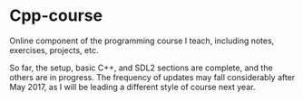 # Cpp-course
Online component of the programming course I teach, including notes, exercises, projects, etc.

So far, the setup, basic C++, and SDL2 sections are complete, and the others are in progress.
The frequency of updates may fall considerably after May 2017, as I will be leading a different style of course next year.
